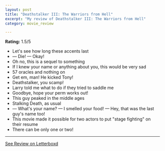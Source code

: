```yaml
---
layout: post
title: "Deathstalker III: The Warriors from Hell"
excerpt: "My review of Deathstalker III: The Warriors from Hell"
category: movie_review

---
```


**Rating:** 1.5/5

* Let's see how long these accents last
* — Die! — Okay!
* Oh no, this is a sequel to something 
* If I knew your name or anything about you, this would be very sad
* 57 oracles and nothing on
* Get em, man! He kicked Tony!
* Deathstalker, you scamp!
* Larry told me what to do if they tried to saddle me
* Goodbye, hope your perm works out!
* This guy peaked in the middle ages
* Stalking Death, as usual
* — What's your name? — I smelled your food! — Hey, that was the last guy's name too!
* This movie made it possible for two actors to put "stage fighting" on their resume
* There can be only one or two!

<hr>

[See Review on Letterboxd](https://boxd.it/5CDp8J)
